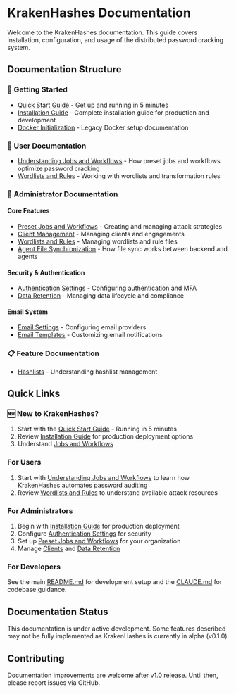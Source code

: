 # KrakenHashes Documentation

Welcome to the KrakenHashes documentation. This guide covers installation, configuration, and usage of the distributed password cracking system.

## Documentation Structure

### 🚀 Getting Started
- [Quick Start Guide](quick-start.md) - Get up and running in 5 minutes
- [Installation Guide](installation.md) - Complete installation guide for production and development
- [Docker Initialization](docker/initialization.md) - Legacy Docker setup documentation

### 👤 User Documentation
- [Understanding Jobs and Workflows](user/understanding_jobs_and_workflows.md) - How preset jobs and workflows optimize password cracking
- [Wordlists and Rules](user/wordlists_and_rules.md) - Working with wordlists and transformation rules

### 🔧 Administrator Documentation

#### Core Features
- [Preset Jobs and Workflows](admin/preset_jobs_and_workflows.md) - Creating and managing attack strategies
- [Client Management](admin/client-management.md) - Managing clients and engagements
- [Wordlists and Rules](admin/wordlists_and_rules.md) - Managing wordlists and rule files
- [Agent File Synchronization](admin/agent_file_sync.md) - How file sync works between backend and agents

#### Security & Authentication
- [Authentication Settings](admin/authentication_settings.md) - Configuring authentication and MFA
- [Data Retention](admin/data-retention.md) - Managing data lifecycle and compliance

#### Email System
- [Email Settings](admin/email/email_settings.md) - Configuring email providers
- [Email Templates](admin/email/email_templates.md) - Customizing email notifications

### 📋 Feature Documentation
- [Hashlists](features/hashlists.md) - Understanding hashlist management

## Quick Links

### 🆕 New to KrakenHashes?
1. Start with the [Quick Start Guide](quick-start.md) - Running in 5 minutes
2. Review [Installation Guide](installation.md) for production deployment options
3. Understand [Jobs and Workflows](user/understanding_jobs_and_workflows.md)

### For Users
1. Start with [Understanding Jobs and Workflows](user/understanding_jobs_and_workflows.md) to learn how KrakenHashes automates password auditing
2. Review [Wordlists and Rules](user/wordlists_and_rules.md) to understand available attack resources

### For Administrators
1. Begin with [Installation Guide](installation.md) for production deployment
2. Configure [Authentication Settings](admin/authentication_settings.md) for security
3. Set up [Preset Jobs and Workflows](admin/preset_jobs_and_workflows.md) for your organization
4. Manage [Clients](admin/client-management.md) and [Data Retention](admin/data-retention.md)

### For Developers
See the main [README.md](../README.md) for development setup and the [CLAUDE.md](../CLAUDE.md) for codebase guidance.

## Documentation Status

This documentation is under active development. Some features described may not be fully implemented as KrakenHashes is currently in alpha (v0.1.0).

## Contributing

Documentation improvements are welcome after v1.0 release. Until then, please report issues via GitHub.
